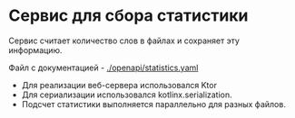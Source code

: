 # Сервис для сбора статистики

Сервис считает количество слов в файлах и сохраняет эту информацию.

Файл с документацией - [./openapi/statistics.yaml](./openapi/statistics.yaml) 

* Для реализации веб-сервера использовался Ktor
* Для сериализации использовался kotlinx.serialization.
* Подсчет статистики выполняется параллельно для разных файлов.
